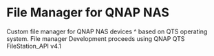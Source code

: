 # File Manager for QNAP NAS

Custom file manager for QNAP NAS devices ^ based on QTS operating system.
File manager Development proceeds using QNAP QTS FileStation_API v4.1
